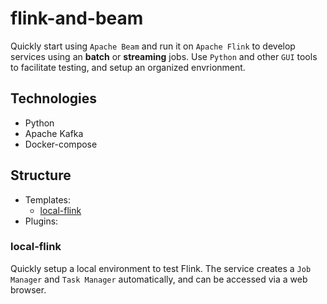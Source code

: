 
# flink-and-beam

Quickly start using `Apache Beam` and run it on `Apache Flink` to develop services using an **batch** or **streaming** jobs.
Use `Python` and other `GUI` tools to facilitate testing, and setup an organized envrionment.

## Technologies
+ Python
+ Apache Kafka
+ Docker-compose

## Structure
+ Templates:
    + [local-flink](###local-flink)
+ Plugins:


### local-flink
Quickly setup a local environment to test Flink. The service creates a `Job Manager` and `Task Manager` automatically, and can be accessed via a web browser.